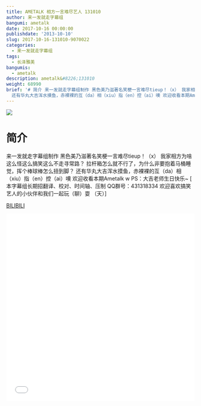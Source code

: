 ```yaml
---
title: AMETALK 相方一言难尽艺人 131010
author: 来一发就走字幕组
bangumi: ametalk
date: 2017-10-16 00:00:00
publishdate: '2013-10-10'
slug: 2017-10-16-131010-9070022
categories:
  - 来一发就走字幕组
tags:
  - 长泽雅美
bangumis:
  - ametalk
description: ametalk&#8226;131010
weight: 68990
brief: '# 简介 来一发就走字幕组制作 黑色美乃滋著名笑梗一言难尽tieup！（x） 我家相方为啥这么怪这么搞笑这么不走寻常路？ 拉杆箱怎么就不行了，为什么非要抱着马桶睡觉，挥个棒球棒怎么扭到脚？
  还有华丸大吉浑水摸鱼，赤裸裸的互（da）相（xiu）指（en）控（ai）噢 欢迎收看本期Ametalk w PS：大吉老师生日快乐~'
---
```


![](https://i.imgur.com/5rbF6Qy.jpg)

# 简介  
来一发就走字幕组制作
黑色美乃滋著名笑梗一言难尽tieup！（x）
我家相方为啥这么怪这么搞笑这么不走寻常路？
拉杆箱怎么就不行了，为什么非要抱着马桶睡觉，挥个棒球棒怎么扭到脚？
还有华丸大吉浑水摸鱼，赤裸裸的互（da）相（xiu）指（en）控（ai）噢
欢迎收看本期Ametalk w PS：大吉老师生日快乐~
 [ 本字幕组长期招翻译、校对、时间轴、压制   QQ群号：431318334 欢迎喜欢搞笑艺人的小伙伴和我们一起玩（聊）耍 （天）]

  [BILIBILI](https://www.bilibili.com/video/av9070022/)


<div class="vcontainer">  <iframe class='video' src="//www.bilibili.com/blackboard/player.html?aid=9070022" width="100%" height="500" frameborder="0" allowfullscreen="allowfullscreen"></iframe></div>
